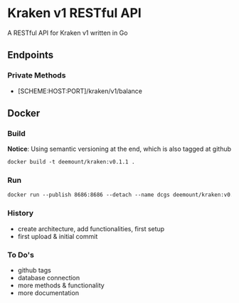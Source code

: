 # Kraken v1 RESTful API

A RESTful API for Kraken v1 written in Go

## Endpoints

### Private Methods

* [SCHEME:HOST:PORT]/kraken/v1/balance


## Docker

### Build

**Notice**:
Using semantic versioning at the end, which is also tagged at github

```dockerfile
docker build -t deemount/kraken:v0.1.1 .
```

### Run

```dockerfile
docker run --publish 8686:8686 --detach --name dcgs deemount/kraken:v0.1.1  
```

### History

* create architecture, add functionalities, first setup
* first upload & initial commit

### To Do's

* github tags
* database connection
* more methods & functionality
* more documentation
